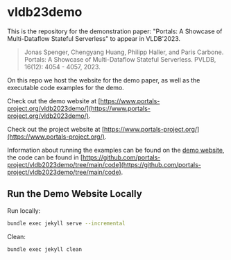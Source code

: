 # vldb23demo

This is the repository for the demonstration paper: "Portals: A Showcase of Multi-Dataflow Stateful Serverless" to appear in VLDB'2023. 

> Jonas Spenger, Chengyang Huang, Philipp Haller, and Paris Carbone. Portals: A Showcase of Multi-Dataflow Stateful Serverless. PVLDB, 16(12): 4054 - 4057, 2023.

On this repo we host the website for the demo paper, as well as the executable code examples for the demo. 

Check out the demo website at [https://www.portals-project.org/vldb2023demo/](https://www.portals-project.org/vldb2023demo/).

Check out the project website at [https://www.portals-project.org/](https://www.portals-project.org/).

Information about running the examples can be found on the [demo website](https://www.portals-project.org/vldb2023demo/), the code can be found in [https://github.com/portals-project/vldb2023demo/tree/main/code](https://github.com/portals-project/vldb2023demo/tree/main/code). 

## Run the Demo Website Locally

Run locally:

```bash
bundle exec jekyll serve --incremental
```

Clean:
```bash
bundle exec jekyll clean
```
